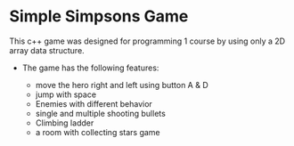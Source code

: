 # Simple Simpsons Game
This c++ game was designed for programming 1 course by using only a 2D array data structure.
* The game has the following features:

  * move the hero right and left using button A & D
  * jump with space
  * Enemies with different behavior  
  * single and multiple shooting bullets
  * Climbing ladder
  * a room with collecting stars game
